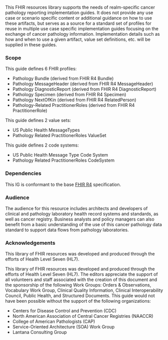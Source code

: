 This FHIR resources library supports the needs of realm-specific cancer pathology reporting implementation guides. It does not provide any use case or scenario specific content or additional guidance on how to use these artifacts, but serves as a source for a standard set of profiles for reuse in multiple use case specific implementation guides focusing on the exchange of cancer pathology information. Implementation details such as how and when to use a given artifact, value set definitions, etc. will be supplied in these guides.

### Scope
This guide defines 6 FHIR profiles:
* Pathology Bundle (derived from FHIR R4 Bundle)
* Pathology MessageHeader (derived from FHIR R4 MessageHeader)
* Pathology DiagnosticReport (derived from FHIR R4 DiagnosticReport)
* Pathology Specimen (derived from FHIR R4 Specimen)
* Pathology NextOfKin (derived from FHIR R4 RelatedPerson)
* Pathology-Related PractitionerRoles (derived from FHIR R4 PractitionerRole)

This guide defines 2 value sets:
* US Public Health MessageTypes
* Pathology Related PractitionerRoles ValueSet 	

This guide defines 2 code systems:
* US Public Health Message Type Code System
* Pathology Related PractitionerRoles CodeSystem 	

### Dependencies
This IG is conformant to the base [FHIR R4](https://www.hl7.org/fhir/) specification.

### Audience
The audience for this resource includes architects and developers of clinical and pathology laboratory health record systems and standards, as well as cancer registry. Business analysts and policy managers can also benefit from a basic understanding of the use of this cancer pathology data standard to support data flows from pathology laboratories.

### Acknowledgements
This library of FHIR resources was developed and produced through the efforts of Health Level Seven (HL7).

This library of FHIR resources was developed and produced through the efforts of Health Level Seven (HL7). The editors appreciate the support of all volunteers and staff associated with the creation of this document and the sponsorship of the following Work Groups: Orders & Observations, Vocabulary Work Group, Clinical Quality Information, Clinical Interoperability Council, Public Health, and Structured Documents. This guide would not have been possible without the support of the following organizations:
* Centers for Disease Control and Prevention (CDC)
* North American Association of Central Cancer Registries (NAACCR)
* College of American Pathologists (CAP)
* Service-Oriented Architecture (SOA) Work Group
* Lantana Consulting Group

